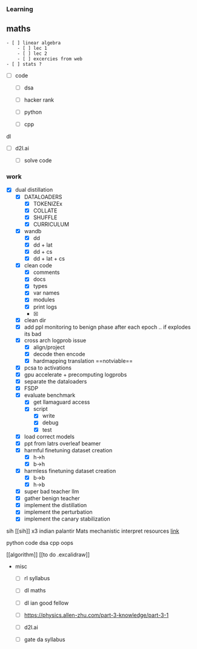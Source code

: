 ### Learning
 maths  
- 
	- [ ] linear algebra
		- [ ] lec 1
		- [ ] lec 2
		- [ ] excercies from web
	- [ ] stats ? 
- [ ] code 
	- [ ] dsa
	- [ ] hacker rank
	- [ ] python  
	- [ ] cpp


dl
- [ ] d2l.ai
	- [ ] solve code



### work
  
  - [x] dual distillation  
	  - [x]  DATALOADERS
		  - [x] TOKENIZEx
		  - [x] COLLATE
		  - [x] SHUFFLE
		  - [x] CURRICULUM
	- [x] wandb
		- [x] dd
		- [x] dd + lat
		- [x] dd + cs
		- [x] dd + lat + cs
	- [x] clean code
		- [x] comments
		- [x] docs
		- [x] types
		- [x] var names
		- [x] modules
		- [x] print logs
		- [x] 
	- [x] clean dir
    - [x] add ppl monitoring to benign phase after each epoch .. if explodes its bad
	- [x] cross arch logprob issue 
		- [x] align/project
		- [x] decode then encode
		- [x] hardmapping  translation  ==notviable==

    - [x] pcsa to activations
    - [x] gpu accelerate  + precomputing logprobs
    - [x]  separate the dataloaders
	- [x] FSDP
    - [x] evaluate benchmark  
		- [x] get llamaguard access
		- [x] script 
			- [x] write
			- [x] debug
			- [x] test
    - [x] load correct models
    - [x] ppt from latrs overleaf beamer
    - [x] harmful finetuning dataset creation  
      - [x] h->h  
      - [x] b->h  
    - [x] harmless finetuning dataset creation  
      - [x] b->b  
      - [x] h->b  
    - [x] super bad teacher llm  
    - [x] gather benign teacher  
    - [x] implement the distillation  
    - [x] implement the perturbation  
    - [x] implement the canary  stabilization

sih
	[[sih]] x3
	indian palantir
Mats 
	mechanistic interpret resources  [link](https://docs.google.com/document/d/1p-ggQV3vVWIQuCccXEl1fD0thJOgXimlbBpGk6FI32I/edit?tab=t.knytn7x826kv#heading=h.absnolmzwkw9)

python 
	code
	dsa
cpp oops


[[algorithm]]
[[to do .excalidraw]]





- misc  
  - [ ] rl syllabus  
  - [ ] dl maths 
  - [ ] dl ian good fellow
  - [ ] https://physics.allen-zhu.com/part-3-knowledge/part-3-1
  - [ ] d2l.ai  
  - [ ] gate da syllabus
  




